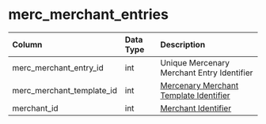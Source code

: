 # merc\_merchant\_entries

| Column | Data Type | Description |
| :--- | :--- | :--- |
| merc\_merchant\_entry\_id | int | Unique Mercenary Merchant Entry Identifier |
| merc\_merchant\_template\_id | int | [Mercenary Merchant Template Identifier](merc_merchant_templates.md) |
| merchant\_id | int | [Merchant Identifier](https://github.com/EQEmu/docs-db-schema/tree/e0eb157dbf5563b03c0faf391abc87ec69239f4a/docs/schema/categories/mercenaries/merchantlist.md) |

